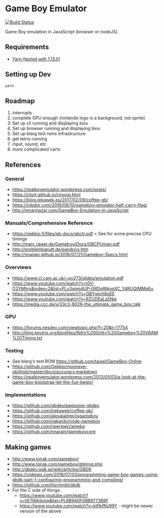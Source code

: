 # Game Boy Emulator

[![Build Status](https://travis-ci.org/danielholmes/functional-game-engine.svg?branch=master)](https://travis-ci.org/danielholmes/functional-game-engine)

Game Boy emulation in JavaScript (browser or nodeJS). 


## Requirements

 - [Yarn (tested with 1.13.0)](https://yarnpkg.com/)


## Setting up Dev

```bash
yarn
```


## Roadmap

 1. interrupts
 2. complete GPU enough (nintendo logo is a background, not sprite)
 3. Set up cli running and displaying bios
 4. Set up browser running and displaying bios
 5. Set up blarg test roms infrastructure
 6. get tetris running
 7. input, sound, etc
 8. more complicated carts


## References

### General

 - https://realboyemulator.wordpress.com/posts/
 - https://cturt.github.io/cinoop.html
 - https://blog.rekawek.eu/2017/02/09/coffee-gb/
 - https://robdor.com/2016/08/10/gameboy-emulator-half-carry-flag/
 - http://imrannazar.com/GameBoy-Emulation-in-JavaScript

### Manuals/Comprehensive Reference

 - https://gekkio.fi/files/gb-docs/gbctr.pdf < See for some precise CPU timings
 - http://marc.rawer.de/Gameboy/Docs/GBCPUman.pdf
 - http://problemkaputt.de/pandocs.htm 
 - http://nnarain.github.io/2016/07/21/Gameboy-Specs.html

### Overviews

 - https://www.cl.cam.ac.uk/~pv273/slides/emulation.pdf
 - https://www.youtube.com/watch?v=t0V-D2YMhrs&index=2&list=PLu3xpmdUP-GRDp8tknpXC_Y4RUQtMMqEu
 - https://www.youtube.com/watch?v=GBYwjch6oEE
 - https://www.youtube.com/watch?v=RZUDEaLa5Nw
 - https://media.ccc.de/v/33c3-8029-the_ultimate_game_boy_talk

### GPU

 - https://forums.nesdev.com/viewtopic.php?f=20&t=17754
 - http://blog.kevtris.org/blogfiles/Nitty%20Gritty%20Gameboy%20VRAM%20Timing.txt

### Testing

 - See blarg's test ROM https://github.com/taisel/GameBoy-Online
 - https://github.com/Gekkio/mooneye-gb/blob/master/docs/accuracy.markdown
 - https://realboyemulator.wordpress.com/2013/01/03/a-look-at-the-game-boy-bootstrap-let-the-fun-begin/ 
 
### Implementations

 - https://github.com/gbdev/awesome-gbdev
 - https://github.com/trekawek/coffee-gb/
 - https://github.com/alexaladren/jsgameboy
 - https://github.com/nakardo/node-gameboy
 - https://github.com/riperiperi/amebo
 - https://github.com/nnarain/gameboycore
 
## Making games

 - http://www.loirak.com/gameboy/
 - http://www.loirak.com/gameboy/gbprog.php
 - http://gbdev.gg8.se/wiki/articles/GBDK
 - https://videlais.com/2016/07/03/programming-game-boy-games-using-gbdk-part-1-configuring-programming-and-compiling/
 - https://github.com/hschmitt/gbdk
 - For the C side of things:
   - https://www.youtube.com/watch?v=hE7l6Adoiiw&list=PL6B940F08B9773B9F
   - https://www.youtube.com/watch?v=ktfIkfNz99Y - might be newer version of the above
